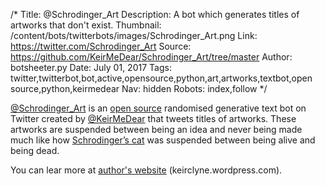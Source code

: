 /*
Title: @Schrodinger_Art
Description: A bot which generates titles of artworks that don't exist.
Thumbnail: /content/bots/twitterbots/images/Schrodinger_Art.png
Link: https://twitter.com/Schrodinger_Art
Source: https://github.com/KeirMeDear/Schrodinger_Art/tree/master
Author: botsheeter.py
Date: July 01, 2017
Tags: twitter,twitterbot,bot,active,opensource,python,art,artworks,textbot,open source,python,keirmedear
Nav: hidden
Robots: index,follow
*/

[@Schrodinger_Art](https://twitter.com/Schrodinger_Art) is an [open source](https://github.com/KeirMeDear/Schrodinger_Art/tree/master) randomised generative text bot on Twitter created by [@KeirMeDear](https://twitter.com/keirmedear) that tweets titles of artworks. These artworks are suspended between being an idea and never being made much like how [Schrodinger’s cat](https://simple.wikipedia.org/wiki/Schr%C3%B6dinger%27s_cat) was suspended between being alive and being dead.

You can lear more at [author's website](http://www.keirclyne.wordpress.com) (keirclyne.wordpress.com).
